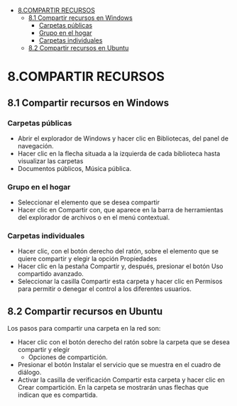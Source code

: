 - [8.COMPARTIR RECURSOS](#8compartir-recursos)
  - [8.1 Compartir recursos en Windows](#81-compartir-recursos-en-windows)
    - [Carpetas públicas](#carpetas-p%c3%bablicas)
    - [Grupo en el hogar](#grupo-en-el-hogar)
    - [Carpetas individuales](#carpetas-individuales)
  - [8.2 Compartir recursos en Ubuntu](#82-compartir-recursos-en-ubuntu)

# 8.COMPARTIR RECURSOS

## 8.1 Compartir recursos en Windows

### Carpetas públicas

- Abrir el explorador de Windows y hacer clic en Bibliotecas, del panel de navegación.
- Hacer clic en la flecha situada a la izquierda de cada biblioteca hasta visualizar las carpetas
- Documentos públicos, Música pública.

### Grupo en el hogar

- Seleccionar el elemento que se desea compartir
- Hacer clic en Compartir con, que aparece en la barra de herramientas del explorador de archivos o en el menú contextual.

### Carpetas individuales

- Hacer clic, con el botón derecho del ratón, sobre el elemento que se quiere compartir y elegir la opción Propiedades
- Hacer clic en la pestaña Compartir y, después, presionar el botón Uso compartido avanzado.
- Seleccionar la casilla Compartir esta carpeta y hacer clic en Permisos para permitir o denegar el control a los diferentes usuarios.

## 8.2 Compartir recursos en Ubuntu

Los pasos para compartir una carpeta en la red son:

- Hacer clic con el botón derecho del ratón sobre la carpeta que se desea compartir y elegir 
  - Opciones de compartición.
- Presionar el botón Instalar el servicio que se muestra en el cuadro de diálogo.
- Activar la casilla de verificación Compartir esta carpeta y hacer clic en Crear compartición. En la carpeta se mostrarán unas flechas que indican que es compartida.